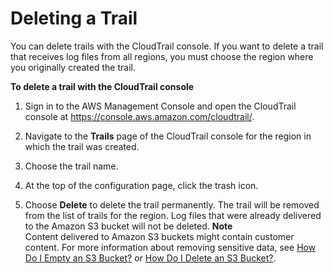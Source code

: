# Deleting a Trail<a name="cloudtrail-delete-trails-console"></a>

 You can delete trails with the CloudTrail console\. If you want to delete a trail that receives log files from all regions, you must choose the region where you originally created the trail\.

**To delete a trail with the CloudTrail console**

1. Sign in to the AWS Management Console and open the CloudTrail console at [https://console\.aws\.amazon\.com/cloudtrail/](https://console.aws.amazon.com/cloudtrail/)\.

1. Navigate to the **Trails** page of the CloudTrail console for the region in which the trail was created\. 

1.  Choose the trail name\. 

1. At the top of the configuration page, click the trash icon\. 

1. Choose **Delete** to delete the trail permanently\. The trail will be removed from the list of trails for the region\. Log files that were already delivered to the Amazon S3 bucket will not be deleted\.
**Note**  
Content delivered to Amazon S3 buckets might contain customer content\. For more information about removing sensitive data, see [How Do I Empty an S3 Bucket?](https://docs.aws.amazon.com/AmazonS3/latest/user-guide/empty-bucket.html) or [How Do I Delete an S3 Bucket?](https://docs.aws.amazon.com/AmazonS3/latest/user-guide/delete-bucket.html)\.